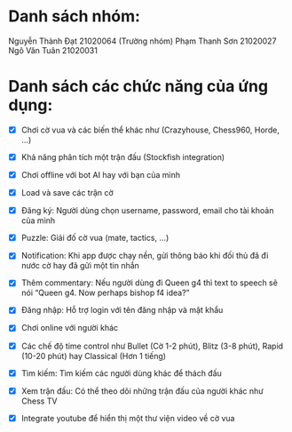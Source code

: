 # Danh sách nhóm:
Nguyễn Thành Đạt 21020064 (Trường nhóm)
Phạm Thanh Sơn 21020027
Ngô Văn Tuân 21020031

# Danh sách các chức năng của ứng dụng:
- [x] Chơi cờ vua và các biến thể khác như (Crazyhouse, Chess960, Horde, ...)
- [x] Khả năng phân tích một trận đấu (Stockfish integration)
- [x] Chơi offline với bot AI hay với bạn của mình
- [x] Load và save các trận cờ
- [x] Đăng ký: Người dùng chọn username, password, email cho tài khoản của mình
- [x] Puzzle: Giải đố cờ vua (mate, tactics, ...)
- [x] Notification: Khi app được chạy nền, gửi thông báo khi đối thủ đã đi nước cờ hay đã gửi một tin nhắn

- [x] Thêm commentary: Nếu người dùng đi Queen g4 thì text to speech sẽ nói “Queen g4. Now perhaps bishop f4 idea?”
- [x] Đăng nhập: Hỗ trợ login với tên đăng nhập và mật khẩu
- [x] Chơi online với người khác
- [x] Các chế độ time control như Bullet (Cờ 1-2 phút), Blitz (3-8 phút), Rapid (10-20 phút) hay Classical (Hơn 1 tiếng)
- [x] Tìm kiếm: Tìm kiếm các người dùng khác để thách đấu
- [x] Xem trận đấu: Có thể theo dõi những trận đấu của người khác như Chess TV
- [x] Integrate youtube để hiển thị một thư viện video về cờ vua